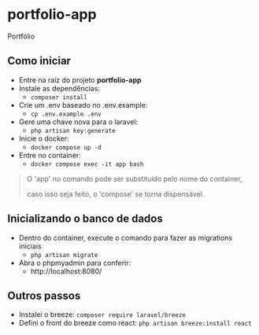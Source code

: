 # portfolio-app
Portfólio

## Como iniciar
- Entre na raiz do projeto **portfolio-app**
- Instale as dependências: 
  - ``composer install``
- Crie um .env baseado no .env.example:
  - ``cp .env.example .env``
- Gere uma chave nova para o laravel:
  - ``php artisan key:generate``
- Inicie o docker:
  - ``docker compose up -d``
- Entre no container:
  - ``docker compose exec -it app bash``
> O 'app' no comando pode ser substituído pelo nome do container,
>
> caso isso seja feito, o 'compose' se torna dispensável.


## Inicializando o banco de dados
- Dentro do container, execute o comando para fazer as migrations iniciais
  - ``php artisan migrate``
- Abra o phpmyadmin para conferir:
  - http://localhost:8080/

## Outros passos

- Instalei o breeze: ``composer require laravel/breeze``
- Defini o front do breeze como react: ``php artisan breeze:install react``
